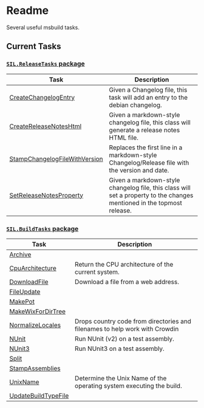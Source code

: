 # Readme

Several useful msbuild tasks.

## Current Tasks

### [`SIL.ReleaseTasks` package](Documentation/SIL.ReleaseTasks.md)

**Task**                      | **Description**
------------------------------|----------------------------------------------------------------
[CreateChangelogEntry](Documentation/SIL.ReleaseTasks.md#createchangelogentry-task) | Given a Changelog file, this task will add an entry to the debian changelog.
[CreateReleaseNotesHtml](Documentation/SIL.ReleaseTasks.md#createreleasenoteshtml-task) | Given a markdown-style changelog file, this class will generate a release notes HTML file.
[StampChangelogFileWithVersion](Documentation/SIL.ReleaseTasks.md#stampchangelogfilewithversion-task) | Replaces the first line in a markdown-style Changelog/Release file with the version and date.
[SetReleaseNotesProperty](Documentation/SIL.ReleaseTasks.md#setreleasenotesproperty-task) | Given a markdown-style changelog file, this class will set a property to the changes mentioned in the topmost release.

### [`SIL.BuildTasks` package](Documentation/SIL.BuildTasks.md)

**Task**                      | **Description**
------------------------------|----------------------------------------------------------------
[Archive](Documentation/SIL.BuildTasks.md#archive-task) |
[CpuArchitecture](Documentation/SIL.BuildTasks.md#cpuarchitecture-task) | Return the CPU architecture of the current system.
[DownloadFile](Documentation/SIL.BuildTasks.md#downloadfile-task) | Download a file from a web address.
[FileUpdate](Documentation/SIL.BuildTasks.md#fileupdate-task) |
[MakePot](Documentation/SIL.BuildTasks.md#makepot-task) |
[MakeWixForDirTree](Documentation/SIL.BuildTasks.md#makewixfordirtree-task) |
[NormalizeLocales](Documentation/SIL.BuildTasks.md#normalizelocales-task) | Drops country code from directories and filenames to help work with Crowdin
[NUnit](Documentation/SIL.BuildTasks.md#nunit-task) | Run NUnit (v2) on a test assembly.
[NUnit3](Documentation/SIL.BuildTasks.md#nunit3-task) | Run NUnit3 on a test assembly.
[Split](Documentation/SIL.BuildTasks.md#split-task) |
[StampAssemblies](Documentation/SIL.BuildTasks.md#stampassemblies-task) |
[UnixName](Documentation/SIL.BuildTasks.md#unixname-task) | Determine the Unix Name of the operating system executing the build.
[UpdateBuildTypeFile](Documentation/SIL.BuildTasks.md#updatebuildtypefile-task) |
